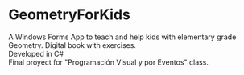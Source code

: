 # GeometryForKids
A Windows Forms App to teach and help kids with elementary grade Geometry. Digital book with exercises. 
<br>
Developed in C#
<br>
Final proyect for "Programación Visual y por Eventos" class.
